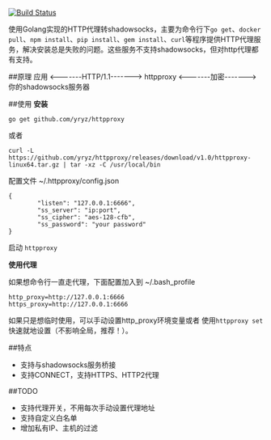 [![Build Status](https://travis-ci.org/yryz/httpproxy.svg?branch=master)](https://travis-ci.org/yryz/httpproxy)

使用Golang实现的HTTP代理转shadowsocks，主要为命令行下`go get`、`docker pull`、`npm install`、`pip install`、`gem install`、`curl`等程序提供HTTP代理服务，解决安装总是失败的问题。这些服务不支持shadowsocks，但对http代理都有支持。

##原理
应用 <-------HTTP/1.1-------> httpproxy <-------加密-------> 你的shadowsocks服务器

##使用
**安装**

`go get github.com/yryz/httpproxy`

或者

`curl -L https://github.com/yryz/httpproxy/releases/download/v1.0/httpproxy-linux64.tar.gz | tar -xz -C /usr/local/bin`

配置文件 ~/.httpproxy/config.json

```
{
        "listen": "127.0.0.1:6666",
        "ss_server": "ip:port",
        "ss_cipher": "aes-128-cfb",
        "ss_password": "your password"
}
```
启动 `httpproxy`

**使用代理**

如果想命令行一直走代理，下面配置加入到 ~/.bash_profile

```
http_proxy=http://127.0.0.1:6666
https_proxy=http://127.0.0.1:6666
```

如果只是想临时使用，可以手动设置http_proxy环境变量或者 使用`httpproxy set` 快速就地设置（不影响全局，推荐！）。

##特点

* 支持与shadowsocks服务桥接
* 支持CONNECT，支持HTTPS、HTTP2代理

##TODO
* 支持代理开关，不用每次手动设置代理地址
* 支持自定义白名单
* 增加私有IP、主机的过滤

